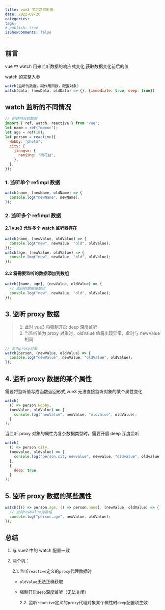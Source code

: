 ```yaml
---
title: vue3 学习之监听器
date: 2022-09-26
categories:
tags:
# publish: true
isShowComments: false
---
```


## 前言

vue 中 watch 用来监听数据的响应式变化,获取数据变化前后的值

watch 的完整入参

```js
watch(监听的数据，副作用函数，配置对象)
watch(data, (newData, oldData) => {}, {immediate: true, deep: true})

```

## watch 监听的不同情况

```js
// 创建响应式数据
import { ref, watch, reactive } from "vue";
let name = ref("moxun");
let age = ref(18);
let person = reactive({
  Hobby: "photo",
  city: {
    jiangsu: {
      nanjing: "雨花台",
    },
  },
});
```

### 1. 监听单个 refimpl 数据

```js
watch(name, (newName, oldName) => {
  console.log("newName", newName);
});
```

### 2. 监听多个 refimpl 数据

#### 2.1 vue3 允许多个 watch 监听器存在

```js
watch(name, (newValue, oldValue) => {
  console.log("new", newValue, "old", oldValue);
});
watch(age, (newValue, oldValue) => {
  console.log("new", newValue, "old", oldValue);
});
```

#### 2.2 将需要监听的数据添加到数组

```js
watch([name, age], (newValue, oldValue) => {
  // 返回的数据是数组
  console.log("new", newValue, "old", oldValue);
});
```

## 3. 监听 proxy 数据

> 1. 此时 vue3 将强制开启 deep 深度监听
> 2. 当监听值为 proxy 对象时，oldValue 值将出现异常，此时与 newValue 相同

```js
// 监听proxy对象
watch(person, (newValue, oldValue) => {
  console.log("newValue", newValue, "oldValue", oldValue);
});
```

## 4. 监听 proxy 数据的某个属性

需要将监听值写成函数返回形式,vue3 无法直接监听对象的某个属性变化

```js
watch(
  () => person.Hobby,
  (newValue, oldValue) => {
    console.log("newValue", newValue, "oldvalue", oldValue);
  }
);
```

当监听 proxy 对象的属性为复杂数据类型时，需要开启 deep 深度监听

```js
watch(
  () => person.city,
  (newvalue, oldvalue) => {
    console.log("person.city newvalue", newvalue, "oldvalue", oldvalue);
  },
  {
    deep: true,
  }
);
```

## 5. 监听 proxy 数据的某些属性

```js
watch([() => person.age, () => person.name], (newValue, oldValue) => {
  // 此时newValue为数组
  console.log("person.age", newValue, oldValue);
});
```

## 总结

1. 与 vue2 中的 watch 配置一致
2. 两个坑：

   2.1. 监听`reactive`定义的`proxy`代理数据时

   - `oldValue`无法正确获取
   - 强制开启`deep`深度监听（无法关闭）

     2.2. 监听`reactive`定义的`proxy`代理对象某个属性时`deep`配置项生效
